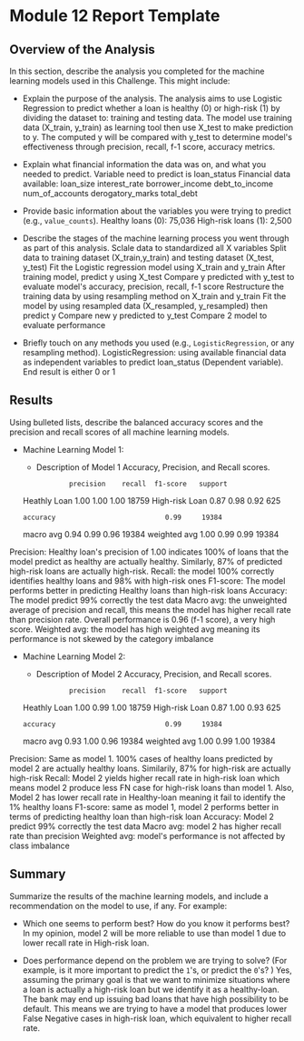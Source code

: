 # Module 12 Report Template

## Overview of the Analysis

In this section, describe the analysis you completed for the machine learning models used in this Challenge. This might include:

* Explain the purpose of the analysis.
The analysis aims to use Logistic Regression to predict whether a loan is healthy (0) or high-risk (1) by dividing the dataset to: training and testing data. The model use training data (X_train, y_train) as learning tool then use X_test to make prediction to y. The computed y will be compared with y_test to determine model's effectiveness through precision, recall, f-1 score, accuracy metrics.

* Explain what financial information the data was on, and what you needed to predict.
Variable need to predict is loan_status
Financial data available:
    loan_size
    interest_rate
    borrower_income
    debt_to_income
    num_of_accounts
    derogatory_marks
    total_debt

* Provide basic information about the variables you were trying to predict (e.g., `value_counts`).
Healthy loans (0): 75,036
High-risk loans (1): 2,500

* Describe the stages of the machine learning process you went through as part of this analysis.
    Sclale data to standardized all X variables
    Split data to training dataset (X_train,y_train) and testing dataset (X_test, y_test)
    Fit the Logistic regression model using X_train and y_train
    After training model, predict y using X_test
    Compare y predicted with y_test to evaluate model's accuracy, precision, recall, f-1 score
    Restructure the training data by using resampling method on X_train and y_train
    Fit the model by using resampled data (X_resampled, y_resampled) then predict y
    Compare new y predicted to y_test
    Compare 2 model to evaluate performance

* Briefly touch on any methods you used (e.g., `LogisticRegression`, or any resampling method).
LogisticRegression: using available financial data as independent variables to predict loan_status (Dependent variable). End result is either 0 or 1

## Results

Using bulleted lists, describe the balanced accuracy scores and the precision and recall scores of all machine learning models.

* Machine Learning Model 1:
  * Description of Model 1 Accuracy, Precision, and Recall scores.

                precision    recall  f1-score   support

  Heathly Loan       1.00      1.00      1.00     18759
High-risk Loan       0.87      0.98      0.92       625

      accuracy                           0.99     19384
     macro avg       0.94      0.99      0.96     19384
  weighted avg       1.00      0.99      0.99     19384
  
Precision: Healthy loan's precision of 1.00 indicates 100% of loans that the model predict as healthy are actually healthy. Similarly, 87% of predicted high-risk loans are actually high-risk. 
Recall: the model 100% correctly identifies healthy loans and 98% with high-risk ones
F1-score: The model performs better in predicting Healthy loans than high-risk loans
Accuracy: The model predict 99% correctly the test data
Macro avg: the unweighted average of precision and recall, this means the model has higher recall rate than precision rate. Overall performance is 0.96 (f-1 score), a very high score.
Weighted avg: the model has high weighted avg meaning its performance is not skewed by the category imbalance

* Machine Learning Model 2:
  * Description of Model 2 Accuracy, Precision, and Recall scores.
  
                precision    recall  f1-score   support

  Heathly Loan       1.00      0.99      1.00     18759
High-risk Loan       0.87      1.00      0.93       625

      accuracy                           0.99     19384
     macro avg       0.93      1.00      0.96     19384
  weighted avg       1.00      0.99      1.00     19384
  
Precision: Same as model 1. 100% cases of healthy loans predicted by model 2 are actually healthy loans. Similarily, 87% for high-risk are actually high-risk
Recall: Model 2 yields higher recall rate in high-risk loan which means model 2 produce less FN case for high-risk loans than model 1. Also, Model 2 has lower recall rate in Healthy-loan meaning it fail to identify the 1% healthy loans
F1-score: same as model 1, model 2 performs better in terms of predicting healthy loan than high-risk loan
Accuracy: Model 2 predict 99% correctly the test data
Macro avg: model 2 has higher recall rate than precision
Weighted avg: model's performance is not affected by class imbalance

## Summary

Summarize the results of the machine learning models, and include a recommendation on the model to use, if any. For example:
* Which one seems to perform best? How do you know it performs best?
In my opinion, model 2 will be more reliable to use than model 1 due to lower recall rate in High-risk loan. 

* Does performance depend on the problem we are trying to solve? (For example, is it more important to predict the `1`'s, or predict the `0`'s? )
Yes, assuming the primary goal is that we want to minimize situations where a loan is actually a high-risk loan but we identify it as a healthy-loan. The bank may end up issuing bad loans that have high possibility to be default. This means we are trying to have a model that produces lower False Negative cases in high-risk loan, which equivalent to higher recall rate.

